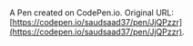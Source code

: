 # 

A Pen created on CodePen.io. Original URL: [https://codepen.io/saudsaad37/pen/JjQPzzr](https://codepen.io/saudsaad37/pen/JjQPzzr).

